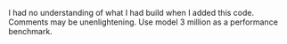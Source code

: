 I had no understanding of what I had build when I added this code. Comments may be unenlightening. Use model 3 million as a performance benchmark. 
